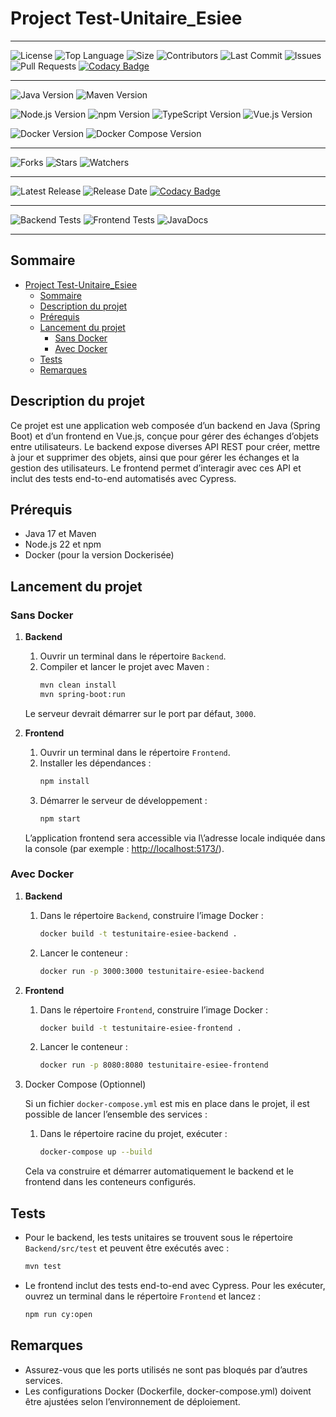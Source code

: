 # Project Test-Unitaire_Esiee

---

![License](https://img.shields.io/github/license/Redstoneur/Test-Unitaire_Esiee)
![Top Language](https://img.shields.io/github/languages/top/Redstoneur/Test-Unitaire_Esiee)
![Size](https://img.shields.io/github/repo-size/Redstoneur/Test-Unitaire_Esiee)
![Contributors](https://img.shields.io/github/contributors/Redstoneur/Test-Unitaire_Esiee)
![Last Commit](https://img.shields.io/github/last-commit/Redstoneur/Test-Unitaire_Esiee)
![Issues](https://img.shields.io/github/issues/Redstoneur/Test-Unitaire_Esiee)
![Pull Requests](https://img.shields.io/github/issues-pr/Redstoneur/Test-Unitaire_Esiee)
[![Codacy Badge](https://app.codacy.com/project/badge/Grade/74796f194bb24bdcb67e05ee91a74b5d)](https://app.codacy.com/gh/Redstoneur/Test-Unitaire_Esiee/dashboard?utm_source=gh&utm_medium=referral&utm_content=&utm_campaign=Badge_grade)

---

![Java Version](https://img.shields.io/badge/java-17-blue)
![Maven Version](https://img.shields.io/badge/maven-3.8.3-blue)

![Node.js Version](https://img.shields.io/badge/node.js-22-blue)
![npm Version](https://img.shields.io/badge/npm-8.1.0-blue)
![TypeScript Version](https://img.shields.io/badge/typescript-4.4.4-blue)
![Vue.js Version](https://img.shields.io/badge/vue.js-3.2.20-blue)

![Docker Version](https://img.shields.io/badge/docker-20.10.8-blue)
![Docker Compose Version](https://img.shields.io/badge/DockerCompose-1.29.2-blue)

---

![Forks](https://img.shields.io/github/forks/Redstoneur/Test-Unitaire_Esiee)
![Stars](https://img.shields.io/github/stars/Redstoneur/Test-Unitaire_Esiee)
![Watchers](https://img.shields.io/github/watchers/Redstoneur/Test-Unitaire_Esiee)

---

![Latest Release](https://img.shields.io/github/v/release/Redstoneur/Test-Unitaire_Esiee)
![Release Date](https://img.shields.io/github/release-date/Redstoneur/Test-Unitaire_Esiee)
[![Codacy Badge](https://app.codacy.com/project/badge/Grade/74796f194bb24bdcb67e05ee91a74b5d)](https://app.codacy.com/gh/Redstoneur/Test-Unitaire_Esiee/dashboard?utm_source=gh&utm_medium=referral&utm_content=&utm_campaign=Badge_grade)

---

![Backend Tests](https://img.shields.io/github/actions/workflow/status/Redstoneur/Test-Unitaire_Esiee/backend-tests.yml?label=Backend%20Tests)
![Frontend Tests](https://img.shields.io/github/actions/workflow/status/Redstoneur/Test-Unitaire_Esiee/cypress.yml?label=Frontend%20Tests)
![JavaDocs](https://img.shields.io/github/actions/workflow/status/Redstoneur/Test-Unitaire_Esiee/generate-javadoc.yml?label=JavaDocs)

---

## Sommaire

<!-- TOC -->
* [Project Test-Unitaire_Esiee](#project-test-unitaire_esiee)
  * [Sommaire](#sommaire)
  * [Description du projet](#description-du-projet)
  * [Prérequis](#prérequis)
  * [Lancement du projet](#lancement-du-projet)
    * [Sans Docker](#sans-docker)
    * [Avec Docker](#avec-docker)
  * [Tests](#tests)
  * [Remarques](#remarques)
<!-- TOC -->


## Description du projet

Ce projet est une application web composée d’un backend en Java (Spring Boot) et d’un frontend en Vue.js, conçue pour
gérer des échanges d’objets entre utilisateurs. Le backend expose diverses API REST pour créer, mettre à jour et
supprimer des objets, ainsi que pour gérer les échanges et la gestion des utilisateurs. Le frontend permet d’interagir
avec ces API et inclut des tests end-to-end automatisés avec Cypress.

## Prérequis

* Java 17 et Maven
* Node.js 22 et npm
* Docker (pour la version Dockerisée)

## Lancement du projet

### Sans Docker

1. **Backend**

    1. Ouvrir un terminal dans le répertoire `Backend`.
    2. Compiler et lancer le projet avec Maven :
       ```bash
       mvn clean install
       mvn spring-boot:run
       ```

   Le serveur devrait démarrer sur le port par défaut, `3000`.

2. **Frontend**

    1. Ouvrir un terminal dans le répertoire `Frontend`.
    2. Installer les dépendances :
       ```bash
       npm install
       ```
    3. Démarrer le serveur de développement :
       ```bash
       npm start
       ```
   L’application frontend sera accessible via l\’adresse locale indiquée dans la console (par
   exemple : <http://localhost:5173/>).

### Avec Docker

1. **Backend**

    1. Dans le répertoire `Backend`, construire l’image Docker :
       ```bash
       docker build -t testunitaire-esiee-backend .
       ```
    2. Lancer le conteneur :
       ```bash
       docker run -p 3000:3000 testunitaire-esiee-backend
       ```

2. **Frontend**

    1. Dans le répertoire `Frontend`, construire l’image Docker :
       ```bash
       docker build -t testunitaire-esiee-frontend .
       ```
    2. Lancer le conteneur :
       ```bash
       docker run -p 8080:8080 testunitaire-esiee-frontend
       ```

3. Docker Compose (Optionnel)

   Si un fichier `docker-compose.yml` est mis en place dans le projet, il est possible de lancer l’ensemble des
   services :

    1. Dans le répertoire racine du projet, exécuter :
       ```bash
       docker-compose up --build
       ```

   Cela va construire et démarrer automatiquement le backend et le frontend dans les conteneurs configurés.

## Tests

* Pour le backend, les tests unitaires se trouvent sous le répertoire `Backend/src/test` et peuvent être exécutés avec :
  ```bash
  mvn test
  ```
* Le frontend inclut des tests end-to-end avec Cypress. Pour les exécuter, ouvrez un terminal dans le répertoire
  `Frontend` et lancez :
  ```bash
  npm run cy:open
  ```

## Remarques

* Assurez-vous que les ports utilisés ne sont pas bloqués par d’autres services.
* Les configurations Docker (Dockerfile, docker-compose.yml) doivent être ajustées selon l’environnement de déploiement.